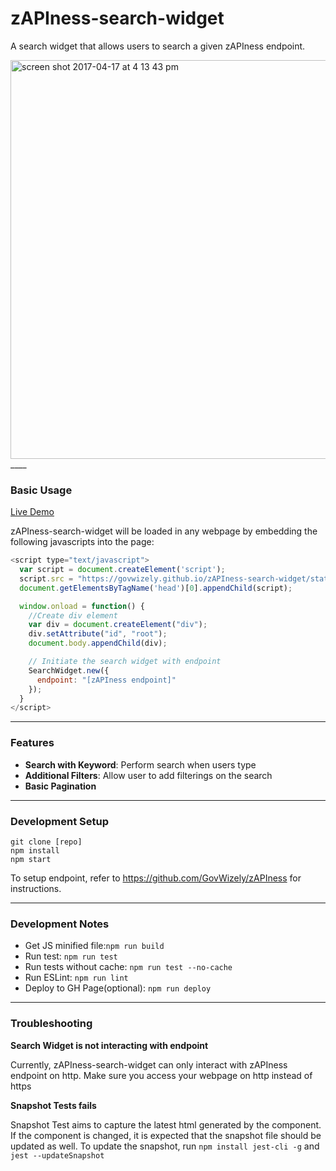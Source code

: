 # zAPIness-search-widget

A search widget that allows users to search a given zAPIness endpoint.

<img width="638" alt="screen shot 2017-04-17 at 4 13 43 pm" src="https://cloud.githubusercontent.com/assets/21019282/25083294/dd33c8d2-2388-11e7-9cb7-18e6a25736b4.png">
____


### Basic Usage

[Live Demo](http://zapi-widget.herokuapp.com/)

zAPIness-search-widget will be loaded in any webpage by embedding the following javascripts into the page:

```javascript
<script type="text/javascript">
  var script = document.createElement('script');
  script.src = "https://govwizely.github.io/zAPIness-search-widget/static/js/main.fdfe92ee.js";
  document.getElementsByTagName('head')[0].appendChild(script);

  window.onload = function() {
    //Create div element
    var div = document.createElement("div");
    div.setAttribute("id", "root");
    document.body.appendChild(div);

    // Initiate the search widget with endpoint
    SearchWidget.new({
      endpoint: "[zAPIness endpoint]"
    });
  }
</script>
```

---

### Features

* __Search with Keyword__: Perform search when users type
* __Additional Filters__: Allow user to add filterings on the search
* __Basic Pagination__

___

### Development Setup

```
git clone [repo]
npm install
npm start
```

To setup endpoint, refer to https://github.com/GovWizely/zAPIness for instructions.
___

### Development Notes

* Get JS minified file:```npm run build```
* Run test: ```npm run test```
* Run tests without cache: ```npm run test --no-cache```
* Run ESLint: ```npm run lint```
* Deploy to GH Page(optional): ```npm run deploy```

___

### Troubleshooting

__Search Widget is not interacting with endpoint__

Currently, zAPIness-search-widget can only interact with zAPIness endpoint on http. Make sure you access your webpage on http instead of https

__Snapshot Tests fails__

Snapshot Test aims to capture the latest html generated by the component. If the component is changed, it is expected that the snapshot file should be updated as well. To update the snapshot, run ```npm install jest-cli -g``` and ```jest --updateSnapshot```
